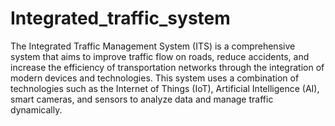 # Integrated_traffic_system
The Integrated Traffic Management System (ITS) is a comprehensive system that aims to improve traffic flow on roads, reduce accidents, and increase the efficiency of transportation networks through the integration of modern devices and technologies. This system uses a combination of technologies such as the Internet of Things (IoT), Artificial Intelligence (AI), smart cameras, and sensors to analyze data and manage traffic dynamically.
